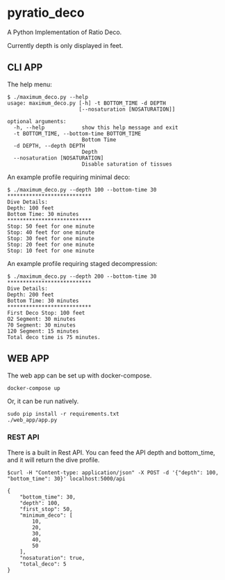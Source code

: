 pyratio_deco
============

A Python Implementation of Ratio Deco.

Currently depth is only displayed in feet.

## CLI APP

The help menu:
```
$ ./maximum_deco.py --help
usage: maximum_deco.py [-h] -t BOTTOM_TIME -d DEPTH
                       [--nosaturation [NOSATURATION]]

optional arguments:
  -h, --help            show this help message and exit
  -t BOTTOM_TIME, --bottom-time BOTTOM_TIME
                        Bottom Time
  -d DEPTH, --depth DEPTH
                        Depth
  --nosaturation [NOSATURATION]
                        Disable saturation of tissues
```

An example profile requiring minimal deco:
```
$ ./maximum_deco.py --depth 100 --bottom-time 30
***************************
Dive Details:
Depth: 100 feet
Bottom Time: 30 minutes
***************************
Stop: 50 feet for one minute
Stop: 40 feet for one minute
Stop: 30 feet for one minute
Stop: 20 feet for one minute
Stop: 10 feet for one minute
```

An example profile requiring staged decompression:
```
$ ./maximum_deco.py --depth 200 --bottom-time 30
***************************
Dive Details:
Depth: 200 feet
Bottom Time: 30 minutes
***************************
First Deco Stop: 100 feet
O2 Segment: 30 minutes
70 Segment: 30 minutes
120 Segment: 15 minutes
Total deco time is 75 minutes.
```

## WEB APP

The web app can be set up with docker-compose.
```
docker-compose up
```

Or, it can be run natively.
```
sudo pip install -r requirements.txt
./web_app/app.py
```
### REST API

There is a built in Rest API. You can feed the API depth and bottom_time, and it will return the dive profile.

```
$curl -H "Content-type: application/json" -X POST -d '{"depth": 100, "bottom_time": 30}' localhost:5000/api

{
    "bottom_time": 30,
    "depth": 100,
    "first_stop": 50,
    "minimum_deco": [
        10,
        20,
        30,
        40,
        50
    ],
    "nosaturation": true,
    "total_deco": 5
}
```

